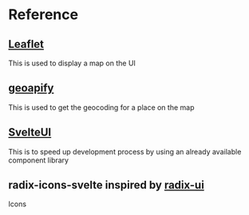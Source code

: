 # Reference
## [Leaflet](https://leafletjs.com/)
This is used to display a map on the UI
## [geoapify](https://apidocs.geoapify.com/)
This is used to get the geocoding for a place on the map
## [SvelteUI](https://www.svelteui.org/introduction)
This is to speed up development process by using an already available component library
## radix-icons-svelte inspired by [radix-ui](https://www.radix-ui.com/)
Icons
